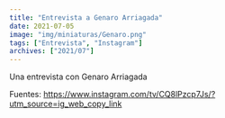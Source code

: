 ```yaml
---
title: "Entrevista a Genaro Arriagada"
date: 2021-07-05
image: "img/miniaturas/Genaro.png"
tags: ["Entrevista", "Instagram"]
archives: ["2021/07"]
---
```


Una entrevista con Genaro Arriagada

Fuentes: https://www.instagram.com/tv/CQ8lPzcp7Js/?utm_source=ig_web_copy_link